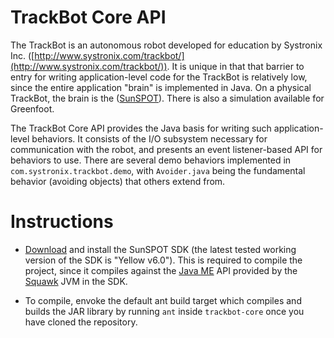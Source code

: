 # TrackBot Core API

The TrackBot is an autonomous robot developed for education by Systronix Inc. ([http://www.systronix.com/trackbot/](http://www.systronix.com/trackbot/)). It is unique in that that barrier to entry for writing application-level code for the TrackBot is relatively low, since the entire application "brain" is implemented in Java. On a physical TrackBot, the brain is the ([SunSPOT](http://www.sunspotworld.com)). There is also a simulation available for Greenfoot.

The TrackBot Core API provides the Java basis for writing such application-level behaviors. It consists of the I/O subsystem necessary for communication with the robot, and presents an event listener-based API for behaviors to use. There are several demo behaviors implemented in `com.systronix.trackbot.demo`, with `Avoider.java` being the fundamental behavior (avoiding objects) that others extend from.

# Instructions

- [Download](http://www.sunspotworld.com) and install the SunSPOT SDK (the latest tested working version of the SDK is "Yellow v6.0"). This is required to compile the project, since it compiles against the [Java ME](http://en.wikipedia.org/wiki/Java_ME) API provided by the [Squawk](http://en.wikipedia.org/wiki/Squawk_virtual_machine) JVM in the SDK.

- To compile, envoke the default ant build target which compiles and builds the JAR library by running `ant` inside `trackbot-core` once you have cloned the repository.
